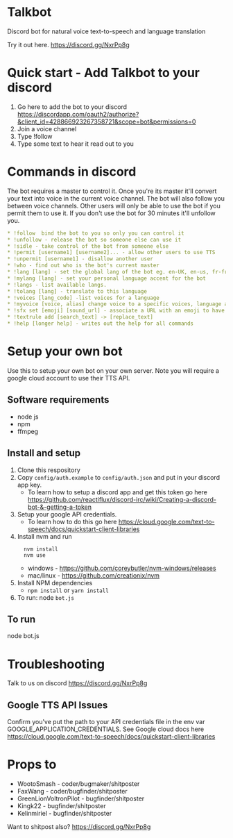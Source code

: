 # Talkbot
Discord bot for natural voice text-to-speech and language translation


Try it out here.
https://discord.gg/NxrPp8g

# Quick start - Add Talkbot to your discord

1. Go here to add the bot to your discord https://discordapp.com/oauth2/authorize?&client_id=428866923267358721&scope=bot&permissions=0
2. Join a voice channel
3. Type !follow
4. Type some text to hear it read out to you

# Commands in discord
The bot requires a master to control it. Once you're its master it'll convert your text into voice in the current voice channel. The bot will also follow you between voice channels. Other users will only be able to use the bot if you permit them to use it. If you don't use the bot for 30 minutes it'll unfollow you.
```yaml
* !follow  bind the bot to you so only you can control it
* !unfollow - release the bot so someone else can use it
* !sidle - take control of the bot from someone else
* !permit [username1] [username2]... - allow other users to use TTS
* !unpermit [username1] - disallow another user
* !who - find out who is the bot's current master
* !lang [lang] - set the global lang of the bot eg. en-UK, en-us, fr-fr, it
* !mylang [lang] - set your personal language accent for the bot
* !langs - list available langs.
* !tolang [lang] - translate to this language
* !voices [lang_code] -list voices for a language
* !myvoice [voice, alias] change voice to a specific voices, language and gender.
* !sfx set [emoji] [sound_url] - associate a URL with an emoji to have it play when someone says the emoji 
* !textrule add [search_text] -> [replace_text]
* !help [longer help] - writes out the help for all commands
```
# Setup your own bot
Use this to setup your own bot on your own server. Note you will require a google cloud account to use their TTS API.

## Software requirements
- node js
- npm
- ffmpeg

## Install and setup
1. Clone this respository
2. Copy `config/auth.example` to `config/auth.json` and put in your discord app key. 
    - To learn how to setup a discord app and get this token go here https://github.com/reactiflux/discord-irc/wiki/Creating-a-discord-bot-&-getting-a-token
3. Setup your google API credentials. 
    * To learn how to do this go here https://cloud.google.com/text-to-speech/docs/quickstart-client-libraries
4. Install nvm and run 
    ```
      nvm install
      nvm use
    ```
    * windows - https://github.com/coreybutler/nvm-windows/releases
    * mac/linux - https://github.com/creationix/nvm
5. Install NPM dependencies
    * `npm install` or `yarn install`
5. To run: node `bot.js`

## To run
node bot.js

# Troubleshooting 

Talk to us on discord https://discord.gg/NxrPp8g

## Google TTS API Issues

Confirm you've put the path to your API credentials file in the env var GOOGLE_APPLICATION_CREDENTIALS. See Google cloud docs here https://cloud.google.com/text-to-speech/docs/quickstart-client-libraries

# Props to
* WootoSmash - coder/bugmaker/shitposter
* FaxWang - coder/bugfinder/shitposter
* GreenLionVoltronPilot - bugfinder/shitposter
* Kingk22 - bugfinder/shitposter
* Kelinmiriel - bugfinder/shitposter

Want to shitpost also? https://discord.gg/NxrPp8g
